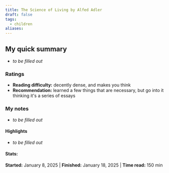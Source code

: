 ```yaml
---
title: The Science of Living by Alfed Adler
draft: false
tags:
  - children
aliases:
---
```

## My quick summary
- *to be filled out*
### Ratings
- **Reading difficulty:** decently dense, and makes you think
- **Recommendation:** learned a few things that are necessary, but go into it thinking it's a series of essays

### My notes
- *to be filled out*

#### Highlights
- *to be filled out*

#### Stats:
**Started:** January 8, 2025 | **Finished:** January 18, 2025 | **Time read:** 150 min
